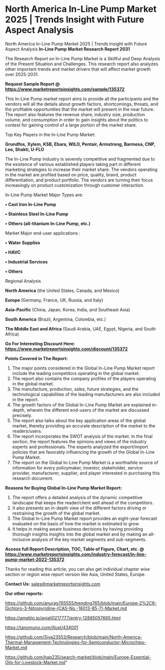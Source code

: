 # North America In-Line Pump Market 2025 | Trends Insight with Future Aspect Analysis
 North America In-Line Pump Market 2025 | Trends Insight with Future Aspect Analysis
<strong>In-Line Pump Market Research Report 2031</strong>

The Research Report on In-Line Pump Market is a Skillful and Deep Analysis of the Present Situation and Challenges. This research report also analyzes other important trends and market drivers that will affect market growth over 2025-2031.

<strong>Request Sample Report @ <a href=https://www.marketreportsinsights.com/sample/135372>https://www.marketreportsinsights.com/sample/135372</a></strong>

This In-Line Pump market report aims to provide all the participants and the vendors will all the details about growth factors, shortcomings, threats, and the profitable opportunities that the market will present in the near future. The report also features the revenue share, industry size, production volume, and consumption in order to gain insights about the politics to contest for gaining control of a large portion of the market share.

Top Key Players in the In-Line Pump Market:

<strong>Grundfos, Xylem, KSB, Ebara, WILO, Pentair, Armstrong, Barmesa, CNP, Leo, Shakti, U-FLO</strong>

The In-Line Pump Industry is severely competitive and fragmented due to the existence of various established players taking part in different marketing strategies to increase their market share. The vendors operating in the market are profiled based on price, quality, brand, product differentiation, and product portfolio. The vendors are turning their focus increasingly on product customization through customer interaction.

In-Line Pump Market Major Types are:

<strong>• Cast Iron In-Line Pump

• Stainless Steel In-Line Pump

• Others (all-titanium In-Line Pump, etc.)</strong>

Market Major end-user applications :

<strong>• Water Supplies

• HAVC

• Industrial Services

• Others</strong>

Regional Analysis

</u><strong><b>North America</b></strong> (the United States, Canada, and Mexico)

<strong><b>Europe </b></strong>(Germany, France, UK, Russia, and Italy)

<strong><b>Asia-Pacific</b></strong> (China, Japan, Korea, India, and Southeast Asia)

<strong><b>South America</b></strong> (Brazil, Argentina, Colombia, etc.)

<strong><b>The Middle East and Africa</b></strong> (Saudi Arabia, UAE, Egypt, Nigeria, and South Africa)

<strong>Go For Interesting Discount Here: <a href=https://www.marketreportsinsights.com/discount/135372>https://www.marketreportsinsights.com/discount/135372</a></strong>

<strong>Points Covered in The Report:</strong>
<ol>
  <li>The major points considered in the Global In-Line Pump Market report include the leading competitors operating in the global market.</li>
  <li>The report also contains the company profiles of the players operating in the global market.</li>
  <li>The manufacture, production, sales, future strategies, and the technological capabilities of the leading manufacturers are also included in the report.</li>
  <li>The growth factors of the Global In-Line Pump Market are explained in-depth, wherein the different end-users of the market are discussed precisely.</li>
  <li>The report also talks about the key application areas of the global market, thereby providing an accurate description of the market to the readers/users.</li>
  <li>The report incorporates the SWOT analysis of the market. In the final section, the report features the opinions and views of the industry experts and professionals. The experts analyzed the export/import policies that are favorably influencing the growth of the Global In-Line Pump Market.</li>
  <li>The report on the Global In-Line Pump Market is a worthwhile source of information for every policymaker, investor, stakeholder, service provider, manufacturer, supplier, and player interested in purchasing this research document.</li>
</ol>
<strong>Reasons for Buying Global In-Line Pump Market Report:</strong>

<ol>
  <li>The report offers a detailed analysis of the dynamic competitive landscape that keeps the reader/client well ahead of the competitors.</li>
  <li>It also presents an in-depth view of the different factors driving or restraining the growth of the global market.</li>
  <li>The Global In-Line Pump Market report provides an eight-year forecast evaluated on the basis of how the market is estimated to grow.</li>
  <li>It helps in making aware business decisions by having providing thorough insights insights into the global market and by making an all-inclusive analysis of the key market segments and sub-segments.</li>
</ol>
<strong>Access full Report Description, TOC, Table of Figure, Chart, etc. @ <a href=https://www.marketreportsinsights.com/industry-forecast/in-line-pump-market-2022-135372>https://www.marketreportsinsights.com/industry-forecast/in-line-pump-market-2022-135372</a></strong>


Thanks for reading this article; you can also get individual chapter wise section or region wise report version like Asia, United States, Europe.

<strong>Contact Us:</strong>
sales@marketreportsinsights.com

<strong>Our other reports:</strong>

<a href=https://github.com/anurag765555/trending765/blob/main/Europe-2%2C6-Dichloro-3-Nitropyridine-(CAS-No.-16013-85-7)-Market.md>https://github.com/anurag765555/trending765/blob/main/Europe-2%2C6-Dichloro-3-Nitropyridine-(CAS-No.-16013-85-7)-Market.md</a>

<a href=https://ameblo.jp/anjali0217777/entry-12885057665.html>https://ameblo.jp/anjali0217777/entry-12885057665.html</a>

<a href=https://tanomuno.com/illust/434001>https://tanomuno.com/illust/434001</a>

<a href=https://github.com/Siya23553/Research/blob/main/North-America-Thermal-Management-Technologies-for-Semiconductor-Microchips-Market.md>https://github.com/Siya23553/Research/blob/main/North-America-Thermal-Management-Technologies-for-Semiconductor-Microchips-Market.md</a>

<a href=https://github.com/haq235/search-market/blob/main/Europe-Essential-Oils-for-Livestock-Market.md>https://github.com/haq235/search-market/blob/main/Europe-Essential-Oils-for-Livestock-Market.md</a>"
